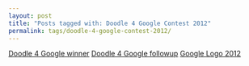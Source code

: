 ```yaml
---
layout: post
title: "Posts tagged with: Doodle 4 Google Contest 2012"
permalink: tags/doodle-4-google-contest-2012/
---
```

[Doodle 4 Google winner](/2012/05/doodle-4-google-winner)
[Doodle 4 Google followup](/2012/05/doodle-4-google-followup)
[Google Logo 2012](/2012/03/google-logo-2012)

